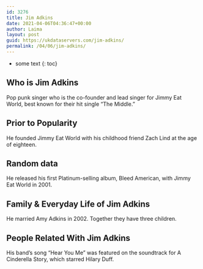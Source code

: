 ```yaml
---
id: 3276
title: Jim Adkins
date: 2021-04-06T04:36:47+00:00
author: Laima
layout: post
guid: https://ukdataservers.com/jim-adkins/
permalink: /04/06/jim-adkins/
---
```


* some text
{: toc}


## Who is Jim Adkins
                  
                  
                  
Pop punk singer who is the co-founder and lead singer for Jimmy Eat World, best known for their hit single &#8220;The Middle.&#8221;
                  
              
            
              
            
                
                
                
## Prior to Popularity
                  
                  
                  
He founded Jimmy Eat World with his childhood friend Zach Lind at the age of eighteen.
                  
              
            
              
            
                
                
                
## Random data
                  
                  
                  
He released his first Platinum-selling album, Bleed American, with Jimmy Eat World in 2001.
                  
              
            
              
            
                
                
                
## Family & Everyday Life of Jim Adkins
                  
                  
                  
He married Amy Adkins in 2002. Together they have three children.
                  
              
            
              
            
                
                
                
## People Related With Jim Adkins
                  
                  
                  
His band&#8217;s song &#8220;Hear You Me&#8221; was featured on the soundtrack for A Cinderella Story, which starred Hilary Duff.
                  
              
            
              
            
                
              
            
              
              
            
            
              
            
          
          
          